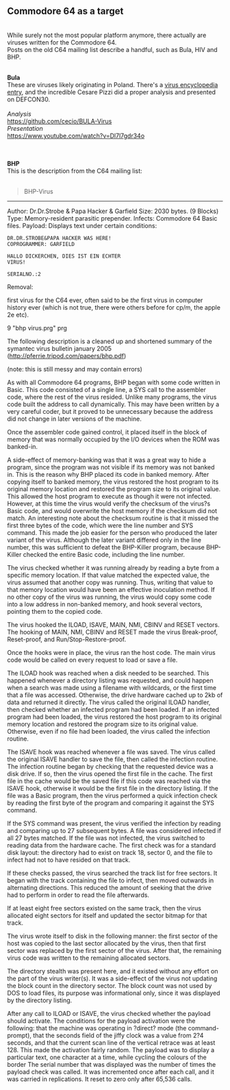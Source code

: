 <h2>Commodore 64 as a target</h2>
<br>
While surely not the most popular platform anymore, there actually are viruses written for the Commodore 64. <br>
Posts on the old C64 mailing list describe a handful, such as Bula, HIV and BHP.<br><br>

**Bula** <br>
These are viruses likely originating in Poland. There's a [virus encyclopedia entry](http://virus.wikidot.com/bula), and the incredible Cesare Pizzi did a proper analysis and presented on DEFCON30.<br><br>
*Analysis*<br>
https://github.com/cecio/BULA-Virus<br>
*Presentation*<br>
https://www.youtube.com/watch?v=Dl7l7gdr34o


<br><br>**BHP** <br>
This is the description from the C64 mailing list:<br><br>

>BHP-Virus
---------

Author:  Dr.Dr.Strobe & Papa Hacker & Garfield
Size:    2030 bytes. (9 Blocks)
Type:    Memory-resident parasitic prepender.
Infects: Commodore 64 Basic files.
Payload: Displays text under certain conditions:

	DR.DR.STROBE&PAPA HACKER WAS HERE!
	COPROGRAMMER: GARFIELD
	
	HALLO DICKERCHEN, DIES IST EIN ECHTER
	VIRUS!
	
	SERIALNO.:2

Removal:

first virus for the C64 ever, often said to be _the_ first virus in computer 
history ever (which is not true, there were others before for cp/m, the apple 2e
etc).

9      "bhp virus.prg"     prg

The following description is a cleaned up and shortened summary of the symantec 
virus bulletin january 2005 (http://pferrie.tripod.com/papers/bhp.pdf)

(note: this is still messy and may contain errors)

As with all Commodore 64 programs, BHP began with
some code written in Basic. This code consisted of a single
line, a SYS call to the assembler code, where the
rest of the virus resided. Unlike many programs, the virus
code built the address to call dynamically. This may have
been written by a very careful coder, but it proved to be
unnecessary because the address did not change in later
versions of the machine.

Once the assembler code gained control, it placed itself in
the block of memory that was normally occupied by the I/O
devices when the ROM was banked-in.

A side-effect of memory-banking was that it was a great
way to hide a program, since the program was not visible if
its memory was not banked in. This is the reason why BHP
placed its code in banked memory.
After copying itself to banked memory, the virus restored
the host program to its original memory location and
restored the program size to its original value. This allowed
the host program to execute as though it were not infected.
However, at this time the virus would verify the checksum
of the virus?s Basic code, and would overwrite the host
memory if the checksum did not match.
An interesting note about the checksum routine is that it
missed the first three bytes of the code, which were the line
number and SYS command. This made the job easier for the
person who produced the later variant of the virus. Although
the later variant differed only in the line number, this was
sufficient to defeat the BHP-Killer program, because
BHP-Killer checked the entire Basic code, including the
line number.

The virus checked whether it was running already by
reading a byte from a specific memory location. If that
value matched the expected value, the virus assumed that
another copy was running. Thus, writing that value to that
memory location would have been an effective inoculation
method.
If no other copy of the virus was running, the virus would
copy some code into a low address in non-banked memory,
and hook several vectors, pointing them to the copied code.

The virus hooked the ILOAD, ISAVE, MAIN, NMI,
CBINV and RESET vectors.
The hooking of MAIN, NMI, CBINV and RESET made the
virus Break-proof, Reset-proof, and Run/Stop-Restore-proof.

Once the hooks were in place, the virus ran the host code.
The main virus code would be called on every request to
load or save a file.

The ILOAD hook was reached when a disk needed to be
searched. This happened whenever a directory listing was
requested, and could happen when a search was made using
a filename with wildcards, or the first time that a file was
accessed. Otherwise, the drive hardware cached up to 2kb of
data and returned it directly.
The virus called the original ILOAD handler, then checked
whether an infected program had been loaded. If an infected
program had been loaded, the virus restored the host
program to its original memory location and restored the
program size to its original value. Otherwise, even if no file
had been loaded, the virus called the infection routine.

The ISAVE hook was reached whenever a file was saved.
The virus called the original ISAVE handler to save the file,
then called the infection routine.
The infection routine began by checking that the requested
device was a disk drive. If so, then the virus opened the first
file in the cache. The first file in the cache would be the
saved file if this code was reached via the ISAVE hook,
otherwise it would be the first file in the directory listing.
If the file was a Basic program, then the virus performed a
quick infection check by reading the first byte of the
program and comparing it against the SYS command.

If the SYS command was present, the virus
verified the infection by reading and comparing up to 27
subsequent bytes. A file was considered infected if all 27
bytes matched.
If the file was not infected, the virus switched to reading
data from the hardware cache. The first check was for a
standard disk layout: the directory had to exist on track 18,
sector 0, and the file to infect had not to have resided on
that track.

If these checks passed, the virus searched the track list for
free sectors. It began with the track containing the file to
infect, then moved outwards in alternating directions.
This reduced the amount of seeking that the drive had to
perform in order to read the file afterwards.

If at least eight free sectors existed on the same track, then
the virus allocated eight sectors for itself and updated the
sector bitmap for that track.
 
The virus wrote itself to disk in the
following manner: the first sector of the host was copied to
the last sector allocated by the virus, then that first sector
was replaced by the first sector of the virus. After that, the
remaining virus code was written to the remaining allocated
sectors.

The directory stealth was present here, and it existed
without any effort on the part of the virus writer(s). It was a
side-effect of the virus not updating the block count in the
directory sector. The block count was not used by DOS to
load files, its purpose was informational only, since it was
displayed by the directory listing.

After any call to ILOAD or ISAVE, the virus checked
whether the payload should activate. The conditions for
the payload activation were the following: that the machine
was operating in ?direct? mode (the command-prompt),
that the seconds field of the jiffy clock was a value from
2?4 seconds, and that the current scan line of the vertical
retrace was at least 128. This made the activation fairly
random. The payload was to display a particular text, one
character at a time, while cycling the colours of the border
The serial number that was displayed was the number of
times the payload check was called. It was incremented
once after each call, and it was carried in replications. It
reset to zero only after 65,536 calls.

